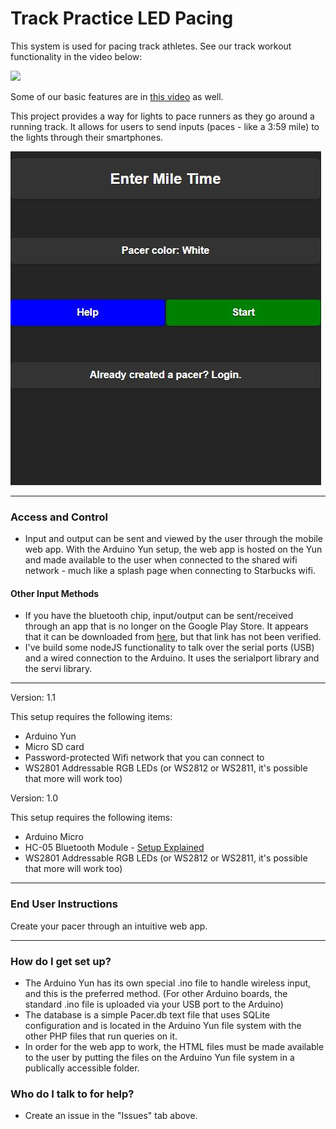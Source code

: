 # Track Practice LED Pacing #

This system is used for pacing track athletes. See our track workout functionality in the video below: 

[![](https://img.youtube.com/vi/brJRkPgrA1k/0.jpg)](https://www.youtube.com/watch?v=brJRkPgrA1k) 

Some of our basic features are in [this video](https://www.youtube.com/watch?v=GPfT1HgIodE) as well.

This project provides a way for lights to pace runners as they go around a running track. It allows for users to send inputs (paces - like a 3:59 mile) to the lights through their smartphones.

[![](https://github.com/davidhudman/TrackPracticeArduinoLEDPacing/blob/master/Screenshots/TrackPracticeSS02.JPG)](https://github.com/davidhudman/TrackPracticeArduinoLEDPacing)

--------
### Access and Control ###

* Input and output can be sent and viewed by the user through the mobile web app. With the Arduino Yun setup, the web app is hosted on the Yun and made available to the user when connected to the shared wifi network - much like a splash page when connecting to Starbucks wifi.

#### Other Input Methods ####
* If you have the bluetooth chip, input/output can be sent/received through an app that is no longer on the Google Play Store. It appears that it can be downloaded from [here](http://arduino-bluetooth-terminal.soft112.com/), but that link has not been verified.
* I've build some nodeJS functionality to talk over the serial ports (USB) and a wired connection to the Arduino. It uses the serialport library and the servi library.

--------

Version: 1.1

This setup requires the following items:

* Arduino Yun
* Micro SD card
* Password-protected Wifi network that you can connect to
* WS2801 Addressable RGB LEDs (or WS2812 or WS2811, it's possible that more will work too)

Version: 1.0

This setup requires the following items:

* Arduino Micro
* HC-05 Bluetooth Module - [Setup Explained](http://www.instructables.com/id/Arduino-AND-Bluetooth-HC-05-Connecting-easily/)
* WS2801 Addressable RGB LEDs (or WS2812 or WS2811, it's possible that more will work too)

---------

### End User Instructions ###

Create your pacer through an intuitive web app.

-------------

### How do I get set up? ###

* The Arduino Yun has its own special .ino file to handle wireless input, and this is the preferred method. (For other Arduino boards, the standard .ino file is uploaded via your USB port to the Arduino)
* The database is a simple Pacer.db text file that uses SQLite configuration and is located in the Arduino Yun file system with the other PHP files that run queries on it.
* In order for the web app to work, the HTML files must be made available to the user by putting the files on the Arduino Yun file system in a publically accessible folder.


### Who do I talk to for help? ###

* Create an issue in the "Issues" tab above.